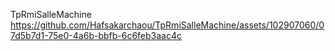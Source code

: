 TpRmiSalleMachine
https://github.com/Hafsakarchaou/TpRmiSalleMachine/assets/102907060/07d5b7d1-75e0-4a6b-bbfb-6c6feb3aac4c
